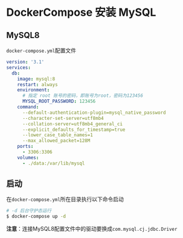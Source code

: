 # DockerCompose 安装 MySQL

## MySQL8

`docker-compose.yml`配置文件

```yml
version: '3.1'
services:
  db:
    image: mysql:8
    restart: always
    environment:
      # 指定 root 账号的密码，即账号为root，密码为123456
      MYSQL_ROOT_PASSWORD: 123456
    command:
      --default-authentication-plugin=mysql_native_password
      --character-set-server=utf8mb4
      --collation-server=utf8mb4_general_ci
      --explicit_defaults_for_timestamp=true
      --lower_case_table_names=1
      --max_allowed_packet=128M
    ports:
      - 3306:3306
    volumes:
      - ./data:/var/lib/mysql
```

## 启动

在`docker-compose.yml`所在目录执行以下命令启动

```bash
# -d 后台守护态运行
$ docker-compose up -d
```

**注意**：连接MySQL8配置文件中的驱动要换成`com.mysql.cj.jdbc.Driver`



